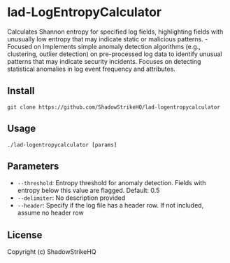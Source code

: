 # lad-LogEntropyCalculator
Calculates Shannon entropy for specified log fields, highlighting fields with unusually low entropy that may indicate static or malicious patterns. - Focused on Implements simple anomaly detection algorithms (e.g., clustering, outlier detection) on pre-processed log data to identify unusual patterns that may indicate security incidents.  Focuses on detecting statistical anomalies in log event frequency and attributes.

## Install
`git clone https://github.com/ShadowStrikeHQ/lad-logentropycalculator`

## Usage
`./lad-logentropycalculator [params]`

## Parameters
- `--threshold`: Entropy threshold for anomaly detection. Fields with entropy below this value are flagged. Default: 0.5
- `--delimiter`: No description provided
- `--header`: Specify if the log file has a header row.  If not included, assume no header row

## License
Copyright (c) ShadowStrikeHQ
